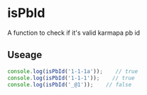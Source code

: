 # isPbId
A function to check if it's valid karmapa pb id

## Useage

```javascript
console.log(isPbId('1-1-1a'));    // true
console.log(isPbId('1-1-1'));    // true
console.log(isPbId('_@1'));    // false
```
